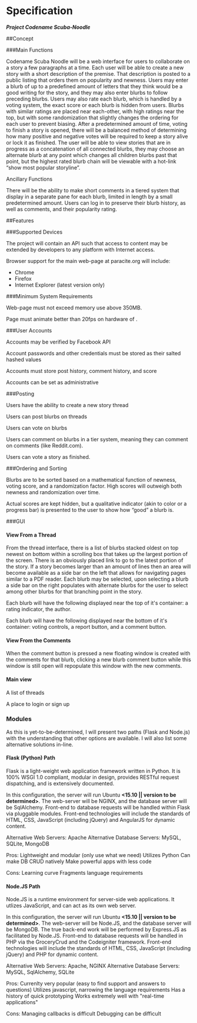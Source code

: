 # Specification

__*Project Codename Scuba-Noodle*__

##Concept 


###Main Functions 

Codename Scuba Noodle will be a web interface for users to collaborate
on a story a few paragraphs at a time. Each user will be able to create
a new story with a short description of the premise. That description is
posted to a public listing that orders them on popularity and newness.
Users may enter a blurb of up to a predefined amount of letters that
they think would be a good writing for the story, and they may also
enter blurbs to follow preceding blurbs. Users may also rate each blurb,
which is handled by a voting system, the exact score or each blurb is
hidden from users. Blurbs with similar ratings are placed near
each-other, with high ratings near the top, but with some randomization
that slightly changes the ordering for each user to prevent biasing.
After a predetermined amount of time, voting to finish a story is
opened, there will be a balanced method of determining how many positive
and negative votes will be required to keep a story alive or lock it as
finished. The user will be able to view stories that are in progress as
a concatenation of all connected blurbs, they may choose an alternate
blurb at any point which changes all children blurbs past that point,
but the highest rated blurb chain will be viewable with a hot-link “show
most popular storyline”.

Ancillary Functions

There will be the ability to make short comments in a tiered system that
display in a separate pane for each blurb, limited in length by a small
predetermined amount. Users can log in to preserve their blurb history,
as well as comments, and their popularity rating.

##Features 

###Supported Devices 

The project will contain an API such that access to content may be
extended by developers to any platform with Internet access.

Browser support for the main web-page at paracite.org will include:

- Chrome
- Firefox
- Internet Explorer (latest version only)

###Minimum System Requirements 

Web-page must not exceed memory use above 350MB.

Page must animate better than 20fps on hardware of **<to be determined>**.

###User Accounts 

Accounts may be verified by Facebook API

Account passwords and other credentials must be stored as their salted
hashed values

Accounts must store post history, comment history, and score

Accounts can be set as administrative

###Posting 

Users have the ability to create a new story thread

Users can post blurbs on threads

Users can vote on blurbs

Users can comment on blurbs in a tier system, meaning they can comment
on comments (like Reddit.com).

Users can vote a story as finished.

###Ordering and Sorting 

Blurbs are to be sorted based on a mathematical function of newness,
voting score, and a randomization factor. High scores will outweigh both
newness and randomization over time.

Actual scores are kept hidden, but a qualitative indicator (akin to
color or a progress bar) is presented to the user to show how “good” a
blurb is.

###GUI 

#### View From a Thread 

From the thread interface, there is a list of blurbs stacked oldest on
top newest on bottom within a scrolling box that takes up the largest
portion of the screen. There is an obviously placed link to go to the
latest portion of the story. If a story becomes larger than an amount
**<to be determined>** of lines then an area will become available as a
side bar on the left that allows for navigating pages similar to a PDF
reader. Each blurb may be selected, upon selecting a blurb a side bar on
the right populates with alternate blurbs for the user to select among
other blurbs for that branching point in the story.

Each blurb will have the following displayed near the top of it's
container: a rating indicator, the author.

Each blurb will have the following displayed near the bottom of it's
container: voting controls, a report button, and a comment button.

#### View From the Comments 

When the comment button is pressed a new floating window is created with
the comments for that blurb, clicking a new blurb comment button while
this window is still open will repopulate this window with the new
comments.

#### Main view 

A list of threads

A place to login or sign up

### Modules

As this is yet-to-be-determined, I will present two paths (Flask and
Node.js) with the understanding that other options are available. I 
will also list some alternative solutions in-line. 

#### Flask (Python) Path

Flask is a light-weight web application framework written in Python. It is 
100% WSGI 1.0 compliant, modular in design, provides RESTful request
dispatching, and is extensively documented.

In this configuration, the server will run Ubuntu **<15.10 || version 
to be determined>**. The web-server will be NGINX, and the database server
will be SqlAlchemy. Front-end to database requests will be handled within Flask
via pluggable modules. Front-end technologies will include the standards
of HTML, CSS, JavaScript (including jQuery) and AngularJS for dynamic content.

Alternative Web Servers: Apache
Alternative Database Servers: MySQL, SQLite, MongoDB

Pros:
Lightweight and modular (only use what we need)
Utilizes Python
Can make DB CRUD natively
Make powerful apps with less code

Cons:
Learning curve
Fragments language requirements

#### Node.JS Path
Node.JS is a runtime environment for server-side web applications. It utlizes
JavaScript, and can act as its own web server.

In this configuration, the server will run Ubuntu **<15.10 || version 
to be determined>**. The web-server will be Node.JS, and the database server
will be MongoDB. The true back-end work will be performed by Express.JS as
facilitated by Node.JS. Front-end to database requests will be handled in
PHP via the GroceryCrud and the Codeigniter framework. Front-end technologies 
will include the standards of HTML, CSS, JavaScript (including jQuery) and
PHP for dynamic content.

Alternative Web Servers: Apache, NGINX
Alternative Database Servers: MySQL, SqlAlchemy, SQLite

Pros:
Currenlty very popular (easy to find support and answers to questions)
Utilizes javascript, narrowing the language requirements
Has a history of quick prototyping
Works extremely well with "real-time applications"

Cons:
Managing callbacks is difficult
Debugging can be difficult